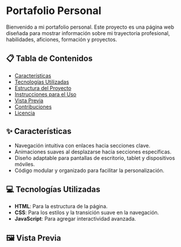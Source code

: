 # Portafolio Personal  

Bienvenido a mi portafolio personal. Este proyecto es una página web diseñada para mostrar información sobre mi trayectoria profesional, habilidades, aficiones, formación y proyectos.  

## 📋 Tabla de Contenidos  
- [Características](#características)  
- [Tecnologías Utilizadas](#tecnologías-utilizadas)  
- [Estructura del Proyecto](#estructura-del-proyecto)  
- [Instrucciones para el Uso](#instrucciones-para-el-uso)  
- [Vista Previa](#vista-previa)  
- [Contribuciones](#contribuciones)  
- [Licencia](#licencia)  

## ✨ Características  
- Navegación intuitiva con enlaces hacia secciones clave.  
- Animaciones suaves al desplazarse hacia secciones específicas.  
- Diseño adaptable para pantallas de escritorio, tablet y dispositivos móviles.  
- Código modular y organizado para facilitar la personalización.  

## 💻 Tecnologías Utilizadas  
- **HTML**: Para la estructura de la página.  
- **CSS**: Para los estilos y la transición suave en la navegación.  
- **JavaScript**: Para agregar interactividad avanzada.  

## 🖼️ Vista Previa
